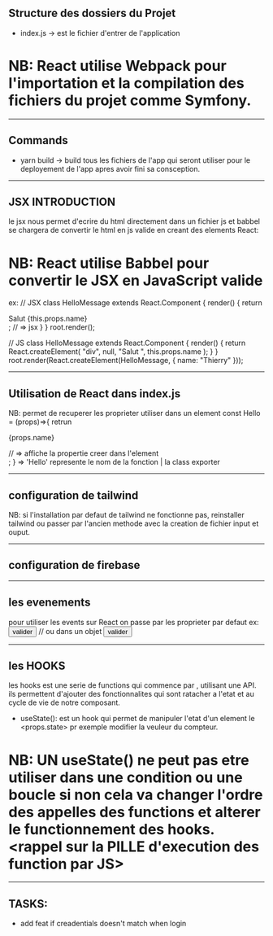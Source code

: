 ## Structure des dossiers du Projet
- index.js -> est le fichier d'entrer de l'application 

# NB: React utilise Webpack pour l'importation et la compilation des fichiers du projet comme Symfony.
--------------------------------------------------------------------

## Commands
- yarn build -> build tous les fichiers de l'app qui seront utiliser pour le deployement de l'app apres avoir fini sa consception.

--------------------------------------------------------------------

## JSX INTRODUCTION
le jsx nous permet d'ecrire du html directement dans un fichier js et babbel se chargera de convertir le html en js valide en creant des elements React:
# NB: React utilise Babbel pour convertir le JSX en JavaScript valide
ex: 
// JSX
class HelloMessage extends React.Component {
  render() {
    return <div>Salut {this.props.name}</div>; // => jsx
  }
}
root.render(<HelloMessage name="Thierry" />);

// JS
class HelloMessage extends React.Component {
  render() {
    return React.createElement(
      "div",
      null,
      "Salut ",
      this.props.name
    );
  }
}
root.render(React.createElement(HelloMessage, { name: "Thierry" }));

------------------------------------------------------------------

## Utilisation de React dans index.js
NB: <props> permet de recuperer les proprieter utiliser dans un element
const Hello = (props)=>{
  retrun <div>
    <p>{props.name}</p> // => affiche la propertie creer dans l'element <Helllo />
    </div>;
}
<Hello name="adramane" /> => 'Hello' represente le nom de la fonction | la class exporter


------------------------------------------------------------------
## configuration de tailwind
NB: si l'installation par defaut de tailwind ne fonctionne pas, reinstaller tailwind ou passer par l'ancien methode avec la creation de fichier input et ouput.

------------------------------------------------------------------
## configuration de firebase



------------------------------------------------------------------
## les evenements
pour utiliser les events sur React on passe par les proprieter par defaut ex:
<button onClick={sendAjaxForm()}>valider</button>
// ou dans un objet
<button onClick={this.sendAjaxForm.bind(this)}>valider</button>

------------------------------------------------------------------
## les HOOKS
les hooks est une serie de functions qui commence par <use>, utilisant une API. ils permettent d'ajouter des fonctionnalites qui sont ratacher a l'etat et au cycle de vie de notre composant.
- useState(): est un hook qui permet de manipuler l'etat d'un element le <props.state> pr exemple modifier la veuleur du compteur.
# NB: UN useState() ne peut pas etre utiliser dans une condition ou une boucle si non cela va changer l'ordre des appelles des functions et alterer le functionnement des hooks. <rappel sur la PILLE d'execution des function par JS>

------------------------------------------------------------------
## TASKS:
- add feat if creadentials doesn't match when login













